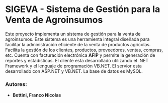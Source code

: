 # SIGEVA - Sistema de Gestión para la Venta de Agroinsumos
Este proyecto implementa un sistema de gestión para la venta de agroinsumos. Este sistema es una herramienta integral diseñada para facilitar la administración eficiente de la venta de productos agrícolas. Facilita la gestión de los clientes, productos, proveedores, ventas, compras, etc. Cuenta con facturación electrónica **AFIP** y permite la generación de reportes y estadísticas. El cliente esta desarrollado utilizando el .NET Framework y el lenguaje de programación VB.NET. El servior esta desarrollado con ASP.NET y VB.NET. La base de datos es MySQL.

### Autores:
- **Bottini, Franco Nicolas**